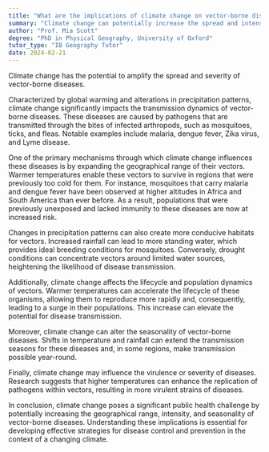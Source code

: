 ```yaml
---
title: "What are the implications of climate change on vector-borne diseases?"
summary: "Climate change can potentially increase the spread and intensity of vector-borne diseases."
author: "Prof. Mia Scott"
degree: "PhD in Physical Geography, University of Oxford"
tutor_type: "IB Geography Tutor"
date: 2024-02-21
---
```


Climate change has the potential to amplify the spread and severity of vector-borne diseases.

Characterized by global warming and alterations in precipitation patterns, climate change significantly impacts the transmission dynamics of vector-borne diseases. These diseases are caused by pathogens that are transmitted through the bites of infected arthropods, such as mosquitoes, ticks, and fleas. Notable examples include malaria, dengue fever, Zika virus, and Lyme disease.

One of the primary mechanisms through which climate change influences these diseases is by expanding the geographical range of their vectors. Warmer temperatures enable these vectors to survive in regions that were previously too cold for them. For instance, mosquitoes that carry malaria and dengue fever have been observed at higher altitudes in Africa and South America than ever before. As a result, populations that were previously unexposed and lacked immunity to these diseases are now at increased risk.

Changes in precipitation patterns can also create more conducive habitats for vectors. Increased rainfall can lead to more standing water, which provides ideal breeding conditions for mosquitoes. Conversely, drought conditions can concentrate vectors around limited water sources, heightening the likelihood of disease transmission.

Additionally, climate change affects the lifecycle and population dynamics of vectors. Warmer temperatures can accelerate the lifecycle of these organisms, allowing them to reproduce more rapidly and, consequently, leading to a surge in their populations. This increase can elevate the potential for disease transmission.

Moreover, climate change can alter the seasonality of vector-borne diseases. Shifts in temperature and rainfall can extend the transmission seasons for these diseases and, in some regions, make transmission possible year-round.

Finally, climate change may influence the virulence or severity of diseases. Research suggests that higher temperatures can enhance the replication of pathogens within vectors, resulting in more virulent strains of diseases.

In conclusion, climate change poses a significant public health challenge by potentially increasing the geographical range, intensity, and seasonality of vector-borne diseases. Understanding these implications is essential for developing effective strategies for disease control and prevention in the context of a changing climate.
    